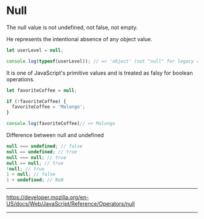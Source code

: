 # Null

The null value is not undefined, not false, not empty.

He represents the intentional absence of any object value.

```js
let userLevel = null;

console.log(typeof(userLevel)); // => 'object' (not "null" for legacy reasons)
```

It is one of JavaScript's primitive values and is treated as falsy for boolean operations.

```js
let favoriteCoffee = null;

if (!favoriteCoffee) {
  favoriteCoffee = 'Malongo';
}

console.log(favoriteCoffee)// => Malongo
```

Difference between null and undefined

```js
null === undefined; // false
null == undefined; // true
null === null; // true
null == null; // true
!null; // true
1 + null; // false
1 + undefined; // NaN
```

---
https://developer.mozilla.org/en-US/docs/Web/JavaScript/Reference/Operators/null

---